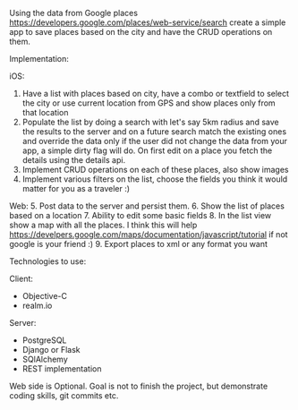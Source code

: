 Using the data from Google places https://developers.google.com/places/web-service/search create a simple app to save places based on the city and have the CRUD operations on them.

Implementation:

iOS:
1. Have a list with places based on city, have a combo or textfield to select the city or use current location from GPS and show places only from that location
2. Populate the list by doing a search with let's say 5km radius and save the results to the server and on a future search match the existing ones and override the data only if the user did not change the data from your app, a simple dirty flag will do. On first edit on a place you fetch the details using the details api.
3. Implement CRUD operations on each of these places, also show images
4. Implement various filters on the list, choose the fields you think it would matter for you as a traveler :)

Web:
5. Post data to the server and persist them.
6. Show the list of places based on a location
7. Ability to edit some basic fields
8. In the list view show a map with all the places. I think this will help https://develpers.google.com/maps/documentation/javascript/tutorial if not google is your friend :)
9. Export places to xml or any format you want

Technologies to use:

Client:
- Objective-C
- realm.io

Server:
- PostgreSQL
- Django or Flask
- SQlAlchemy
- REST implementation


Web side is Optional.
Goal is not to finish the project, but demonstrate coding skills, git commits etc.

